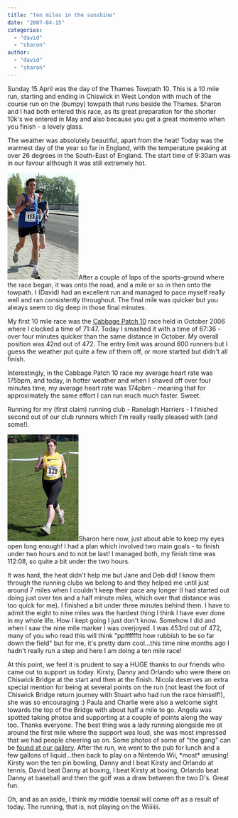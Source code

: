 ```yaml
---
title: "Ten miles in the sunshine"
date: "2007-04-15"
categories: 
  - "david"
  - "sharon"
author:
  - "david"
  - "sharon"
---
```


Sunday 15 April was the day of the Thames Towpath 10. This is a 10 mile run, starting and ending in Chiswick in West London with much of the course run on the (bumpy) towpath that runs beside the Thames. Sharon and I had both entered this race, as its great preparation for the shorter 10k's we entered in May and also because you get a great momento when you finish - a lovely glass.

The weather was absolutely beautiful, apart from the heat! Today was the warmest day of the year so far in England, with the temperature peaking at over 26 degrees in the South-East of England. The start time of 9:30am was in our favour although it was still extremely hot.

[![david-thames_towpath_10.jpg](/images/2007/david-thames_towpath_10.jpg)](http://www.sharonrowe.co.uk/photos/2007/72157600079546579/)After a couple of laps of the sports-ground where the race began, it was onto the road, and a mile or so in then onto the towpath. I (David) had an excellent run and managed to pace myself really well and ran consistently throughout. The final mile was quicker but you always seem to dig deep in those final minutes.

My first 10 mile race was the [Cabbage Patch 10](/?p=10) race held in October 2006 where I clocked a time of 71:47. Today I smashed it with a time of 67:36 - over four minutes quicker than the same distance in October. My overall position was 42nd out of 472. The entry limit was around 600 runners but I guess the weather put quite a few of them off, or more started but didn't all finish.

Interestingly, in the Cabbage Patch 10 race my average heart rate was 175bpm, and today, in hotter weather and when I shaved off over four minutes time, my average heart rate was 174pbm - meaning that for approximately the same effort I can run much much faster. Sweet.

Running for my (first claim) running club - Ranelagh Harriers - I finished second out of our club runners which I'm really really pleased with (and some!).

[![sharon-thames_towpath_10.jpg](/images/2007/sharon-thames_towpath_10.jpg)](http://www.sharonrowe.co.uk/photos/2007/72157600079546579/)Sharon here now, just about able to keep my eyes open long enough! I had a plan which involved two main goals - to finish under two hours and to not be last! I managed both, my finish time was 112:08, so quite a bit under the two hours.

It was hard, the heat didn't help me but Jane and Deb did! I know them through the running clubs we belong to and they helped me until just around 7 miles when I couldn't keep their pace any longer (I had started out doing just over ten and a half minute miles, which over that distance was too quick for me). I finished a bit under three minutes behind them. I have to admit the eight to nine miles was the hardest thing I think I have ever done in my whole life. How I kept going I just don't know. Somehow I did and when I saw the nine mile marker I was overjoyed. I was 453rd out of 472, many of you who read this will think "ppfffffftt how rubbish to be so far down the field" but for me, it's pretty darn cool...this time nine months ago I hadn't really run a step and here I am doing a ten mile race!

At this point, we feel it is prudent to say a HUGE thanks to our friends who came out to support us today. Kirsty, Danny and Orlando who were there on Chiswick Bridge at the start and then at the finish. Nicola deserves an extra special mention for being at several points on the run (not least the foot of Chiswick Bridge return journey with Stuart who had run the race himself!), she was so encouraging :) Paula and Charlie were also a welcome sight towards the top of the Bridge with about half a mile to go. Angela was spotted taking photos and supporting at a couple of points along the way too. Thanks everyone. The best thing was a lady running alongside me at around the first mile where the support was loud, she was most impressed that we had people cheering us on. Some photos of some of "the gang" can be [found at our gallery](http://www.sharonrowe.co.uk/photos/2007/72157600079546579/). After the run, we went to the pub for lunch and a few gallons of liquid...then back to play on a Nintendo Wii, \*most\* amusing! Kirsty won the ten pin bowling, Danny and I beat Kirsty and Orlando at tennis, David beat Danny at boxing, I beat Kirsty at boxing, Orlando beat Danny at baseball and then the golf was a draw between the two D's. Great fun.

Oh, and as an aside, I think my middle toenail will come off as a result of today. The running, that is, not playing on the Wiiiiiii.
